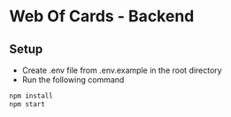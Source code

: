 # Web Of Cards - Backend

## Setup

- Create .env file from .env.example in the root directory
- Run the following command

```bash
npm install
npm start
```

